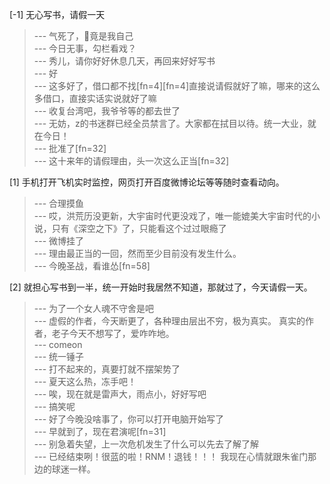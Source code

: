 
[-1] 无心写书，请假一天
>--- 气死了，🤡竟是我自己<br>
>--- 今日无事，勾栏看戏？<br>
>--- 秀儿，请你好好休息几天，再回来好好写书<br>
>--- 好<br>
>--- 这多好了，借口都不找[fn=4][fn=4]直接说请假就好了嘛，哪来的这么多借口，直接实话实说就好了嘛<br>
>--- 收复台湾吧，我爷爷等的都去世了<br>
>--- 无妨，z的书迷群已经全员禁言了。大家都在拭目以待。统一大业，就在今日！<br>
>--- 批准了[fn=32]<br>
>--- 这十来年的请假理由，头一次这么正当[fn=32]<br>

[1] 手机打开飞机实时监控，网页打开百度微博论坛等等随时查看动向。
>--- 合理摸鱼<br>
>--- 哎，洪荒历没更新，大宇宙时代更没戏了，唯一能媲美大宇宙时代的小说，只有《深空之下》了，只能看这个过过眼瘾了<br>
>--- 微博挂了<br>
>--- 理由最正当的一回，然而至少目前没有发生什么。<br>
>--- 今晚圣战，看谁怂[fn=58]<br>

[2] 就担心写书到一半，统一开始时我居然不知道，那就过了，今天请假一天。
>--- 为了一个女人魂不守舍是吧<br>
>--- 虚假的作者，今天断更了，各种理由层出不穷，极为真实。
真实的作者，老子今天不想写了，爱咋咋地。<br>
>--- comeon<br>
>--- 统一锤子<br>
>--- 打不起来的，真要打就不摆架势了<br>
>--- 夏天这么热，冻手吧！<br>
>--- 唉，现在就是雷声大，雨点小，好好写吧<br>
>--- 搞笑呢<br>
>--- 好了今晚没啥事了，你可以打开电脑开始写了<br>
>--- 早就到了，现在君演呢[fn=31]<br>
>--- 别急着失望，上一次危机发生了什么可以先去了解了解<br>
>--- 已经结束咧！很蓝的啦！RNM！退钱！！！
我现在心情就跟朱雀门那边的球迷一样。<br>

